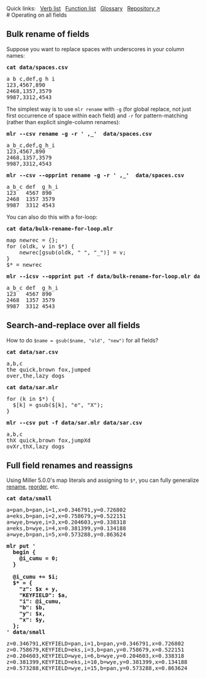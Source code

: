 <!---  PLEASE DO NOT EDIT DIRECTLY. EDIT THE .md.in FILE PLEASE. --->
<div>
<span class="quicklinks">
Quick links:
&nbsp;
<a class="quicklink" href="../reference-verbs/index.html">Verb list</a>
&nbsp;
<a class="quicklink" href="../reference-dsl-builtin-functions/index.html">Function list</a>
&nbsp;
<a class="quicklink" href="../glossary/index.html">Glossary</a>
&nbsp;
<a class="quicklink" href="https://github.com/johnkerl/miller" target="_blank">Repository ↗</a>
</span>
</div>
# Operating on all fields

## Bulk rename of fields

Suppose you want to replace spaces with underscores in your column names:

<pre class="pre-highlight-in-pair">
<b>cat data/spaces.csv</b>
</pre>
<pre class="pre-non-highlight-in-pair">
a b c,def,g h i
123,4567,890
2468,1357,3579
9987,3312,4543
</pre>

The simplest way is to use `mlr rename` with `-g` (for global replace, not just first occurrence of space within each field) and `-r` for pattern-matching (rather than explicit single-column renames):

<pre class="pre-highlight-in-pair">
<b>mlr --csv rename -g -r ' ,_'  data/spaces.csv</b>
</pre>
<pre class="pre-non-highlight-in-pair">
a_b_c,def,g_h_i
123,4567,890
2468,1357,3579
9987,3312,4543
</pre>

<pre class="pre-highlight-in-pair">
<b>mlr --csv --opprint rename -g -r ' ,_'  data/spaces.csv</b>
</pre>
<pre class="pre-non-highlight-in-pair">
a_b_c def  g_h_i
123   4567 890
2468  1357 3579
9987  3312 4543
</pre>

You can also do this with a for-loop:

<pre class="pre-highlight-in-pair">
<b>cat data/bulk-rename-for-loop.mlr</b>
</pre>
<pre class="pre-non-highlight-in-pair">
map newrec = {};
for (oldk, v in $*) {
    newrec[gsub(oldk, " ", "_")] = v;
}
$* = newrec
</pre>

<pre class="pre-highlight-in-pair">
<b>mlr --icsv --opprint put -f data/bulk-rename-for-loop.mlr data/spaces.csv</b>
</pre>
<pre class="pre-non-highlight-in-pair">
a_b_c def  g_h_i
123   4567 890
2468  1357 3579
9987  3312 4543
</pre>

## Search-and-replace over all fields

How to do `$name = gsub($name, "old", "new")` for all fields?

<pre class="pre-highlight-in-pair">
<b>cat data/sar.csv</b>
</pre>
<pre class="pre-non-highlight-in-pair">
a,b,c
the quick,brown fox,jumped
over,the,lazy dogs
</pre>

<pre class="pre-highlight-in-pair">
<b>cat data/sar.mlr</b>
</pre>
<pre class="pre-non-highlight-in-pair">
for (k in $*) {
  $[k] = gsub($[k], "e", "X");
}
</pre>

<pre class="pre-highlight-in-pair">
<b>mlr --csv put -f data/sar.mlr data/sar.csv</b>
</pre>
<pre class="pre-non-highlight-in-pair">
a,b,c
thX quick,brown fox,jumpXd
ovXr,thX,lazy dogs
</pre>

## Full field renames and reassigns

Using Miller 5.0.0's map literals and assigning to `$*`, you can fully generalize [rename](reference-verbs.md#rename), [reorder](reference-verbs.md#reorder), etc.

<pre class="pre-highlight-in-pair">
<b>cat data/small</b>
</pre>
<pre class="pre-non-highlight-in-pair">
a=pan,b=pan,i=1,x=0.346791,y=0.726802
a=eks,b=pan,i=2,x=0.758679,y=0.522151
a=wye,b=wye,i=3,x=0.204603,y=0.338318
a=eks,b=wye,i=4,x=0.381399,y=0.134188
a=wye,b=pan,i=5,x=0.573288,y=0.863624
</pre>

<pre class="pre-highlight-in-pair">
<b>mlr put '</b>
<b>  begin {</b>
<b>    @i_cumu = 0;</b>
<b>  }</b>
<b></b>
<b>  @i_cumu += $i;</b>
<b>  $* = {</b>
<b>    "z": $x + y,</b>
<b>    "KEYFIELD": $a,</b>
<b>    "i": @i_cumu,</b>
<b>    "b": $b,</b>
<b>    "y": $x,</b>
<b>    "x": $y,</b>
<b>  };</b>
<b>' data/small</b>
</pre>
<pre class="pre-non-highlight-in-pair">
z=0.346791,KEYFIELD=pan,i=1,b=pan,y=0.346791,x=0.726802
z=0.758679,KEYFIELD=eks,i=3,b=pan,y=0.758679,x=0.522151
z=0.204603,KEYFIELD=wye,i=6,b=wye,y=0.204603,x=0.338318
z=0.381399,KEYFIELD=eks,i=10,b=wye,y=0.381399,x=0.134188
z=0.573288,KEYFIELD=wye,i=15,b=pan,y=0.573288,x=0.863624
</pre>

